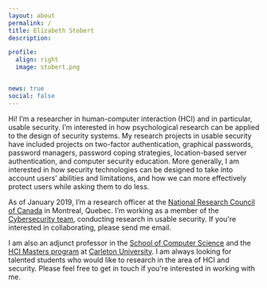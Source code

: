 ```yaml
---
layout: about
permalink: /
title: Elizabeth Stobert
description: 

profile:
  align: right
  image: stobert.png


news: true
social: false
---
```

Hi! I’m a researcher in human-computer interaction (HCI) and in particular, usable security. I’m interested in how psychological research can be applied to the design of security systems. My research projects in usable security have included projects on two-factor authentication, graphical passwords, password managers, password coping strategies, location-based server authentication, and computer security education. More generally, I am interested in how security technologies can be designed to take into account users’ abilities and limitations, and how we can more effectively protect users while asking them to do less.

As of January 2019, I’m a research officer at the [National Research Council of Canada](https://www.nrc-cnrc.gc.ca) in Montreal, Quebec. I’m working as a member of the [Cybersecurity team](https://www.nrc-cnrc.gc.ca/eng/solutions/advisory/cybersecurity.html), conducting research in usable security. If you're interested in collaborating, please send me email.

I am also an adjunct professor in the [School of Computer Science](https://scs.carleton.ca) and the [HCI Masters program](https://carleton.ca/hci/) at [Carleton University](https://www.carleton.ca). I am always looking for talented students who would like to research in the area of HCI and security. Please feel free to get in touch if you're interested in working with me.




